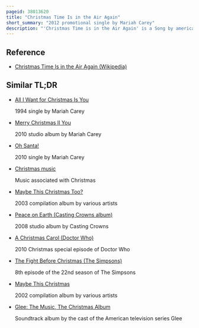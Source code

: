 ```yaml
---
pageid: 38013620
title: "Christmas Time Is in the Air Again"
short_summary: "2012 promotional single by Mariah Carey"
description: "'Christmas Time is in the Air Again' is a Song by american Singer-Songwriter Mariah Carey from her second Christmas Album and thirteenth Studio Album, Merry Christmas Ii you. It was written and produced by Carey in Collaboration with Broadway Composer Marc Shaiman. Lyrically it's about finding Love during Christmas. The Track garnered positive Reviews from Critics with one describing it as an outstanding Performance and the only Song on the Album that could compare to one of Carey's previous Christmas singles all I want for Christmas is. It was released as a promotional single in December 2012. An accompanying lyric Video was released, and Carey has performed 'Christmas Time is in the Air Again' Live on Nbc's Christmas in Rockefeller Centre Event and during her December 2014 Beacon Theatre Residency called all i want for Christmas Is you, a Night of Joy & Festivity."
---
```


## Reference

- [Christmas Time Is in the Air Again (Wikipedia)](https://en.wikipedia.org/?curid=38013620)

## Similar TL;DR

- [All I Want for Christmas Is You](/tldr/en/all-i-want-for-christmas-is-you)

  1994 single by Mariah Carey

- [Merry Christmas II You](/tldr/en/merry-christmas-ii-you)

  2010 studio album by Mariah Carey

- [Oh Santa!](/tldr/en/oh-santa)

  2010 single by Mariah Carey

- [Christmas music](/tldr/en/christmas-music)

  Music associated with Christmas

- [Maybe This Christmas Too?](/tldr/en/maybe-this-christmas-too)

  2003 compilation album by various artists

- [Peace on Earth (Casting Crowns album)](/tldr/en/peace-on-earth-casting-crowns-album)

  2008 studio album by Casting Crowns

- [A Christmas Carol (Doctor Who)](/tldr/en/a-christmas-carol-doctor-who)

  2010 Christmas special episode of Doctor Who

- [The Fight Before Christmas (The Simpsons)](/tldr/en/the-fight-before-christmas-the-simpsons)

  8th episode of the 22nd season of The Simpsons

- [Maybe This Christmas](/tldr/en/maybe-this-christmas)

  2002 compilation album by various artists

- [Glee: The Music, The Christmas Album](/tldr/en/glee-the-music-the-christmas-album)

  Soundtrack album by the cast of the American television series Glee
